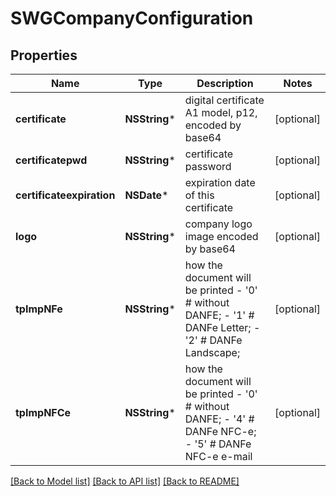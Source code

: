 # SWGCompanyConfiguration

## Properties
Name | Type | Description | Notes
------------ | ------------- | ------------- | -------------
**certificate** | **NSString*** | digital certificate A1 model, p12, encoded by base64 | [optional] 
**certificatepwd** | **NSString*** | certificate password | [optional] 
**certificateexpiration** | **NSDate*** | expiration date of this certificate | [optional] 
**logo** | **NSString*** | company logo image encoded by base64 | [optional] 
**tpImpNFe** | **NSString*** | how the document will be printed - &#39;0&#39; # without DANFE; - &#39;1&#39; # DANFe Letter; - &#39;2&#39; # DANFe Landscape;  | [optional] 
**tpImpNFCe** | **NSString*** | how the document will be printed - &#39;0&#39; # without DANFE; - &#39;4&#39; # DANFe NFC-e; - &#39;5&#39; # DANFe NFC-e e-mail  | [optional] 

[[Back to Model list]](../README.md#documentation-for-models) [[Back to API list]](../README.md#documentation-for-api-endpoints) [[Back to README]](../README.md)


